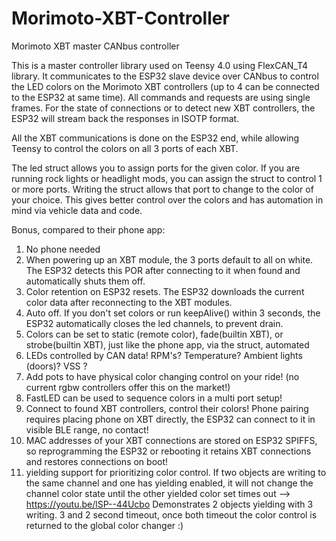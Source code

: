 # Morimoto-XBT-Controller
Morimoto XBT master CANbus controller

This is a master controller library used on Teensy 4.0 using FlexCAN_T4 library.
It communicates to the ESP32 slave device over CANbus to control the LED colors on the Morimoto XBT controllers (up to 4 can be connected to the ESP32 at same time).
All commands and requests are using single frames. For the state of connections or to detect new XBT controllers, the ESP32 will stream back the responses in ISOTP format.

All the XBT communications is done on the ESP32 end, while allowing Teensy to control the colors on all 3 ports of each XBT.

The led struct allows you to assign ports for the given color. If you are running rock lights or headlight mods, you can assign the struct to control 1 or more ports.
Writing the struct allows that port to change to the color of your choice. This gives better control over the colors and has automation in mind via vehicle data and code.


Bonus, compared to their phone app:

1) No phone needed
2) When powering up an XBT module, the 3 ports default to all on white. The ESP32 detects this POR after connecting to it when found and automatically shuts them off.
3) Color retention on ESP32 resets. The ESP32 downloads the current color data after reconnecting to the XBT modules.
4) Auto off. If you don't set colors or run keepAlive() within 3 seconds, the ESP32 automatically closes the led channels, to prevent drain.
5) Colors can be set to static (remote color), fade(builtin XBT), or strobe(builtin XBT), just like the phone app, via the struct, automated
6) LEDs controlled by CAN data! RPM's? Temperature? Ambient lights (doors)? VSS ?
7) Add pots to have physical color changing control on your ride! (no current rgbw controllers offer this on the market!)
8) FastLED can be used to sequence colors in a multi port setup!
9) Connect to found XBT controllers, control their colors! Phone pairing requires placing phone on XBT directly, the ESP32 can connect to it in visible BLE range, no contact!
10) MAC addresses of your XBT connections are stored on ESP32 SPIFFS, so reprogramming the ESP32 or rebooting it retains XBT connections and restores connections on boot!
11) yielding support for prioritizing color control. If two objects are writing to the same channel and one has yielding enabled, it will not change the channel color state until the other yielded color set times out --> https://youtu.be/lSP--44Ucbo Demonstrates 2 objects yielding with 3 writing. 3 and 2 second timeout, once both timeout the color control is returned to the global color changer :)
